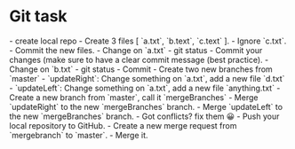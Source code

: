 <h1>Git task</h1>
- create local repo
- Create 3 files [ `a.txt`, `b.text`, `c.text` ].
- Ignore `c.txt`.
- Commit the new files.
- Change on `a.txt`
    - git status
    - Commit your changes (make sure to have a clear commit message (best practice).
- Change on `b.txt`
    - git status
    - Commit
- Create two new branches from `master`
    - `updateRight`: Change something on `a.txt`, add a new file `d.txt`
    - `updateLeft`: Change something on `a.txt`, add a new file `anything.txt`
- Create a new branch from `master`, call it `mergeBranches`
    - Merge `updateRight` to the new `mergeBranches` branch.
    - Merge `updateLeft` to the new `mergeBranches` branch.
    - Got conflicts? fix them 😀
- Push your local repository to GitHub.
- Create a new merge request from `mergebranch` to `master`.
    - Merge it.
